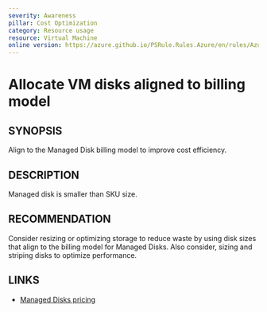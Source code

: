 ```yaml
---
severity: Awareness
pillar: Cost Optimization
category: Resource usage
resource: Virtual Machine
online version: https://azure.github.io/PSRule.Rules.Azure/en/rules/Azure.VM.DiskSizeAlignment/
---
```


# Allocate VM disks aligned to billing model

## SYNOPSIS

Align to the Managed Disk billing model to improve cost efficiency.

## DESCRIPTION

Managed disk is smaller than SKU size.

## RECOMMENDATION

Consider resizing or optimizing storage to reduce waste by using disk sizes that align to the billing model for Managed Disks.
Also consider, sizing and striping disks to optimize performance.

## LINKS

- [Managed Disks pricing](https://azure.microsoft.com/pricing/details/managed-disks/)
